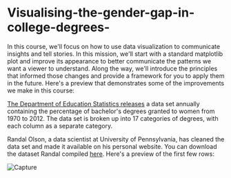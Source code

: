 # Visualising-the-gender-gap-in-college-degrees-

In this course, we'll focus on how to use data visualization to communicate insights and tell stories. In this mission, we'll start with a standard matplotlib plot and improve its appearance to better communicate the patterns we want a viewer to understand. Along the way, we'll introduce the principles that informed those changes and provide a framework for you to apply them in the future. Here's a preview that demonstrates some of the improvements we make in this course:

[The Department of Education Statistics releases](https://nces.ed.gov/programs/digest/2013menu_tables.asp) a data set annually containing the percentage of bachelor's degrees granted to women from 1970 to 2012. The data set is broken up into 17 categories of degrees, with each column as a separate category.

Randal Olson, a data scientist at University of Pennsylvania, has cleaned the data set and made it available on his personal website. You can download the dataset Randal compiled [here](http://www.randalolson.com/wp-content/uploads/percent-bachelors-degrees-women-usa.csv). Here's a preview of the first few rows:

![Capture](https://user-images.githubusercontent.com/44217560/59480393-12909700-8e7e-11e9-9002-f52aded1d66d.PNG)

